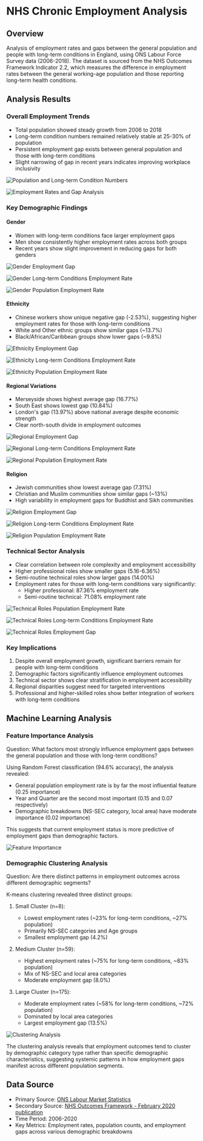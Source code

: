 # NHS Chronic Employment Analysis

## Overview
Analysis of employment rates and gaps between the general population and people with long-term conditions in England, using ONS Labour Force Survey data (2006-2018). The dataset is sourced from the NHS Outcomes Framework Indicator 2.2, which measures the difference in employment rates between the general working-age population and those reporting long-term health conditions.

## Analysis Results

### Overall Employment Trends
- Total population showed steady growth from 2006 to 2018
- Long-term condition numbers remained relatively stable at 25-30% of population
- Persistent employment gap exists between general population and those with long-term conditions
- Slight narrowing of gap in recent years indicates improving workplace inclusivity

![Population and Long-term Condition Numbers](figures/Figure_1_Q4_Population_and_Long-term_Condition_Numbers_-_England.png)

![Employment Rates and Gap Analysis](figures/Figure_2_Q4_Employment_Rates_and_Gap_Analysis_-_England.png)

### Key Demographic Findings

#### Gender
- Women with long-term conditions face larger employment gaps
- Men show consistently higher employment rates across both groups
- Recent years show slight improvement in reducing gaps for both genders

![Gender Employment Gap](figures/Figure_3_Gender_-_Q4_Employment_Gap.png)

![Gender Long-term Conditions Employment Rate](figures/Figure_4_Gender_-_Q4_Long-term_Conditions_Employment_Rate.png)

![Gender Population Employment Rate](figures/Figure_5_Gender_-_Q4_Population_Employment_Rate.png)

#### Ethnicity
- Chinese workers show unique negative gap (-2.53%), suggesting higher employment rates for those with long-term conditions
- White and Other ethnic groups show similar gaps (~13.7%)
- Black/African/Caribbean groups show lower gaps (~9.8%)

![Ethnicity Employment Gap](figures/Figure_6_Ethnicity_-_Q4_Employment_Gap.png)

![Ethnicity Long-term Conditions Employment Rate](figures/Figure_7_Ethnicity_-_Q4_Long-term_Conditions_Employment_Rate.png)

![Ethnicity Population Employment Rate](figures/Figure_8_Ethnicity_-_Q4_Population_Employment_Rate.png)

#### Regional Variations
- Merseyside shows highest average gap (16.77%)
- South East shows lowest gap (10.84%)
- London's gap (13.97%) above national average despite economic strength
- Clear north-south divide in employment outcomes

![Regional Employment Gap](figures/Figure_9_Region_-_Q4_Employment_Gap.png)

![Regional Long-term Conditions Employment Rate](figures/Figure_10_Region_-_Q4_Long-term_Conditions_Employment_Rate.png)

![Regional Population Employment Rate](figures/Figure_11_Region_-_Q4_Population_Employment_Rate.png)

#### Religion
- Jewish communities show lowest average gap (7.31%)
- Christian and Muslim communities show similar gaps (~13%)
- High variability in employment gaps for Buddhist and Sikh communities

![Religion Employment Gap](figures/Figure_12_Religion_-_Q4_Employment_Gap.png)

![Religion Long-term Conditions Employment Rate](figures/Figure_13_Religion_-_Q4_Long-term_Conditions_Employment_Rate.png)

![Religion Population Employment Rate](figures/Figure_14_Religion_-_Q4_Population_Employment_Rate.png)

### Technical Sector Analysis
- Clear correlation between role complexity and employment accessibility
- Higher professional roles show smaller gaps (5.16-6.36%)
- Semi-routine technical roles show larger gaps (14.00%)
- Employment rates for those with long-term conditions vary significantly:
  * Higher professional: 87.36% employment rate
  * Semi-routine technical: 71.08% employment rate

![Technical Roles Population Employment Rate](figures/Figure_18_Technical_&_Engineering_Roles_-_Population_Employment_Rate.png)

![Technical Roles Long-term Conditions Employment Rate](figures/Figure_19_Technical_&_Engineering_Roles_-_Q4_Employment_Rates_(Long-term_Conditions).png)

![Technical Roles Employment Gap](figures/Figure_20_Technical_&_Engineering_Roles_-_Employment_Gap.png)

### Key Implications
1. Despite overall employment growth, significant barriers remain for people with long-term conditions
2. Demographic factors significantly influence employment outcomes
3. Technical sector shows clear stratification in employment accessibility
4. Regional disparities suggest need for targeted interventions
5. Professional and higher-skilled roles show better integration of workers with long-term conditions

## Machine Learning Analysis

### Feature Importance Analysis
Question: What factors most strongly influence employment gaps between the general population and those with long-term conditions?

Using Random Forest classification (94.6% accuracy), the analysis revealed:
- General population employment rate is by far the most influential feature (0.25 importance)
- Year and Quarter are the second most important (0.15 and 0.07 respectively)
- Demographic breakdowns (NS-SEC category, local area) have moderate importance (0.02 importance)

This suggests that current employment status is more predictive of employment gaps than demographic factors.

![Feature Importance](figures/feature_importance.png)

### Demographic Clustering Analysis
Question: Are there distinct patterns in employment outcomes across different demographic segments?

K-means clustering revealed three distinct groups:

1. Small Cluster (n=8):
   - Lowest employment rates (~23% for long-term conditions, ~27% population)
   - Primarily NS-SEC categories and Age groups
   - Smallest employment gap (4.2%)

2. Medium Cluster (n=59):
   - Highest employment rates (~75% for long-term conditions, ~83% population)
   - Mix of NS-SEC and local area categories
   - Moderate employment gap (8.0%)

3. Large Cluster (n=175):
   - Moderate employment rates (~58% for long-term conditions, ~72% population)
   - Dominated by local area categories
   - Largest employment gap (13.5%)

![Clustering Analysis](figures/clusters_scatter.png)

The clustering analysis reveals that employment outcomes tend to cluster by demographic category type rather than specific demographic characteristics, suggesting systemic patterns in how employment gaps manifest across different population segments.

## Data Source
- Primary Source: [ONS Labour Market Statistics](https://www.ons.gov.uk/employmentandlabourmarket/peopleinwork/employmentandemployeetypes/bulletins/uklabourmarket/previousReleases)
- Secondary Source: [NHS Outcomes Framework - February 2020 publication](https://digital.nhs.uk/data-and-information/publications/statistical/nhs-outcomes-framework/february-2020)
- Time Period: 2006-2020
- Key Metrics: Employment rates, population counts, and employment gaps across various demographic breakdowns
